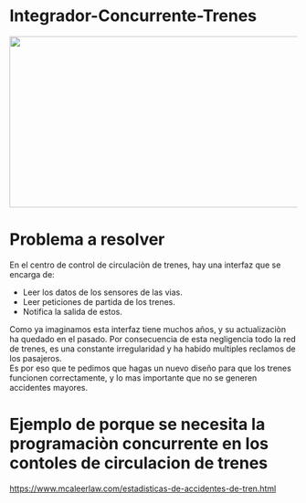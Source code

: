 # Integrador-Concurrente-Trenes

<div align= "center"><img src= "https://funkypotato.com/images/2015/12/train-traffic-control.jpg" height="300" width="800"></div>

# Problema a resolver

En el centro de control de circulaciòn de trenes, hay una interfaz que se encarga de:<br>  
- Leer los datos de los sensores de las vias.<br> 
- Leer peticiones de partida de los trenes.<br>
- Notifica la salida de estos.<br>

Como ya imaginamos esta interfaz tiene muchos años, y su actualizaciòn ha quedado en el pasado. Por consecuencia de esta negligencia todo la red de trenes, es una constante irregularidad y ha habido multiples reclamos de los pasajeros.<br>
Es por eso que te pedimos que hagas un nuevo diseño para que los trenes funcionen correctamente, y lo mas importante que no se generen accidentes mayores.

# Ejemplo de porque se necesita la programaciòn concurrente en los contoles de circulacion de trenes
https://www.mcaleerlaw.com/estadisticas-de-accidentes-de-tren.html
